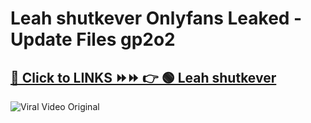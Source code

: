 
 # Leah shutkever Onlyfans Leaked - Update Files gp2o2

## <h2><a href="https://clipsfans.com/Leah_shutkever&ref=git">🔗 Click to LINKS ⏩⏩ 👉 🟢 Leah shutkever </a></h2>

<a href="https://clipsfans.com/Leah_shutkever&ref=git" rel="nofollow" data-target="animated-image.originalLink"><img src="https://i.ibb.co.com/xMMVF88/686577567.gif" alt="Viral Video Original" style="max-width: 100%; display: inline-block;" data-target="animated-image.originalImage"></a>

